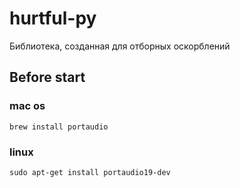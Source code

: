# hurtful-py

Библиотека, созданная для отборных оскорблений

## Before start

### mac os
```shell
brew install portaudio
```

### linux
```shell
sudo apt-get install portaudio19-dev
```